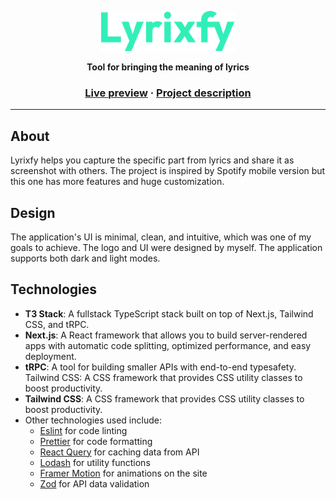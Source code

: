 <p align="center">
  <a href="https://dogehouse.tv">
    <img height=64 src="https://raw.githubusercontent.com/ivenuss/lyrixfy/master/public/static/logo.svg?token=GHSAT0AAAAAAB3KGL6CTG3MSD5KPNKZUG6OY5YOPPA"/>
  </a>
  <p align="center"><strong>Tool for bringing the meaning of lyrics</strong></p>
</p>

<h3 align="center">
  <a href="https://lyrixfy.com/">Live preview</a>
  <span> · </span>
  <a href="https://jakubh.com/projects/lyrixfy">Project description</a>
</h3>

---

## About

Lyrixfy helps you capture the specific part from lyrics and share it as screenshot with others. The project is inspired by Spotify mobile version but this one has more features and huge customization.

## Design

The application's UI is minimal, clean, and intuitive, which was one of my goals to achieve. The logo and UI were designed by myself. The application supports both dark and light modes.

## Technologies

- **T3 Stack**: A fullstack TypeScript stack built on top of Next.js, Tailwind CSS, and tRPC.
- **Next.js**: A React framework that allows you to build server-rendered apps with automatic code splitting, optimized performance, and easy deployment.
- **tRPC**: A tool for building smaller APIs with end-to-end typesafety. Tailwind CSS: A CSS framework that provides CSS utility classes to boost productivity.
- **Tailwind CSS**: A CSS framework that provides CSS utility classes to boost productivity.
- Other technologies used include:
  - [Eslint](https://eslint.org/) for code linting
  - [Prettier](https://prettier.io/) for code formatting
  - [React Query](https://tanstack.com/query/) for caching data from API
  - [Lodash](https://lodash.com/) for utility functions
  - [Framer Motion](https://www.framer.com/motion/) for animations on the site
  - [Zod](https://zod.dev/) for API data validation